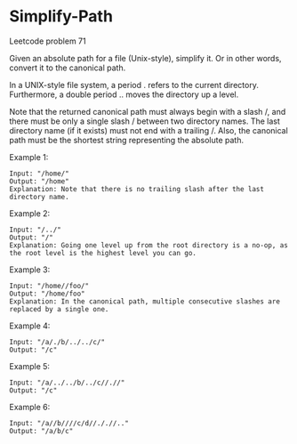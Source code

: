 # Simplify-Path
Leetcode problem 71

Given an absolute path for a file (Unix-style), simplify it. Or in other words, convert it to the canonical path.

In a UNIX-style file system, a period . refers to the current directory. Furthermore, a double period .. moves the directory up a level.

Note that the returned canonical path must always begin with a slash /, and there must be only a single slash / between two directory names. The last directory name 
(if it exists) must not end with a trailing /. Also, the canonical path must be the shortest string representing the absolute path.

Example 1:
```
Input: "/home/"
Output: "/home"
Explanation: Note that there is no trailing slash after the last directory name.
```
Example 2:
```
Input: "/../"
Output: "/"
Explanation: Going one level up from the root directory is a no-op, as the root level is the highest level you can go.
```
Example 3:
```
Input: "/home//foo/"
Output: "/home/foo"
Explanation: In the canonical path, multiple consecutive slashes are replaced by a single one.
```
Example 4:
```
Input: "/a/./b/../../c/"
Output: "/c"
```
Example 5:
```
Input: "/a/../../b/../c//.//"
Output: "/c"
```
Example 6:
```
Input: "/a//b////c/d//././/.."
Output: "/a/b/c"
```
